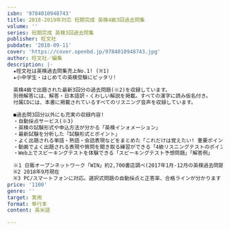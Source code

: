 ```yaml
---
isbn: '9784010948743'
title: 2018-2019年対応 短期完成 英検4級3回過去問集
volume: ''
series: 短期完成 英検3回過去問集
publisher: 旺文社
pubdate: '2018-09-11'
cover: 'https://cover.openbd.jp/9784010948743.jpg'
author: 旺文社／編集
description: |-
  ★旺文社は英検過去問集売上No.1! (※1)　
  ★小中学生・はじめての英検受験にピッタリ!

  英検4級で出題された最新3回分の過去問題(※2)を収録しています。
  別冊解答には、解答・日本語訳・くわしい解説を掲載。すべての漢字に読み仮名付き。
  付属CDには、本書に掲載されているすべてのリスニング音声を収録しています。

  ●過去問3回分以外にも充実の収録内容!
  ・自動採点サービス(※3) 
  ・英検の試験形式や申込方法が分かる「英検インォメーション」 
  ・最新試験を分析した「試験形式とポイント」
  ・よく出題される単語・熟語・会話表現などをまとめた「これだけは覚えたい! 重要ポイント(音声付)」
  ・動画でよく出題される表現や質問を聞き取る練習ができる「4級リスニングテストのポイント」
  ・Web上でスピーキングテストを体験できる「スピーキングテスト予想問題」「解答例」

  ※1 日販オープンネットワーク「WIN」約2,700書店調べ(2017年1月-12月の英検過去問題集売上部数合計に占める旺文社商品の売上部数合計より) 
  ※2 2018年9月現在
  ※3 PC/スマートフォンに対応。選択式問題の自動採点と正答率、合格ラインが分かります
price: '1100'
genre: ''
target: 実用
format: 単行本
content: 英米語

---
```

